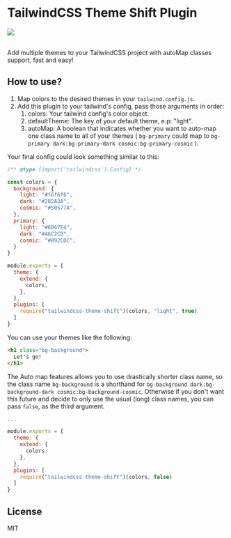 # TailwindCSS Theme Shift Plugin

<img src="https://user-images.githubusercontent.com/49946791/218137658-2a0ace5c-b9e9-4bd1-86aa-adb6f441cba5.png" />
<br />
<br />

Add multiple themes to your TailwindCSS project with autoMap classes support, fast and easy!

## How to use?

1. Map colors to the desired themes in your `tailwind.config.js`.
2. Add this plugin to your tailwind's config, pass those arguments in order:
    1. colors: Your tailwind config's color object.
    2. defaultTheme: The key of your default theme, e.p: "light".
    3. autoMap: A boolean that indicates whether you want to auto-map one class name to all of your themes ( `bg-primary` could map to `bg-primary dark:bg-primary-dark cosmic:bg-primary-cosmic` ).

Your final config could look something similar to this:
```js
/** @type {import('tailwindcss').Config} */

const colors = {
  background: {
    light: "#f6f6f6",
    dark: "#282A3A",
    cosmic: "#50577A",
  },
  primary: {
    light: "#6D67E4",
    dark: "#46C2CB",
    cosmic: "#892CDC",
  }
}

module.exports = {
  theme: {
    extend: {
      colors,
    },
  },  
  plugins: [
    require("tailwindcss-theme-shift")(colors, "light", true)
  ]
}
```

You can use your themes like the following:
```html
<h1 class="bg-background">
  Let's go!
</h1>
```

The Auto map features allows you to use drastically shorter class name, so the class name `bg-background` is a shorthand for `bg-background dark:bg-background-dark cosmic:bg-background-cosmic`. Otherwise if you don't want this future and decide to only use the usual (long) class names, you can pass `false`, as the third argument.

```js
...

module.exports = {
  theme: {
    extend: {
      colors,
    },
  },  
  plugins: [
    require("tailwindcss-theme-shift")(colors, false)
  ]
}
```

## License

MIT

</div>
